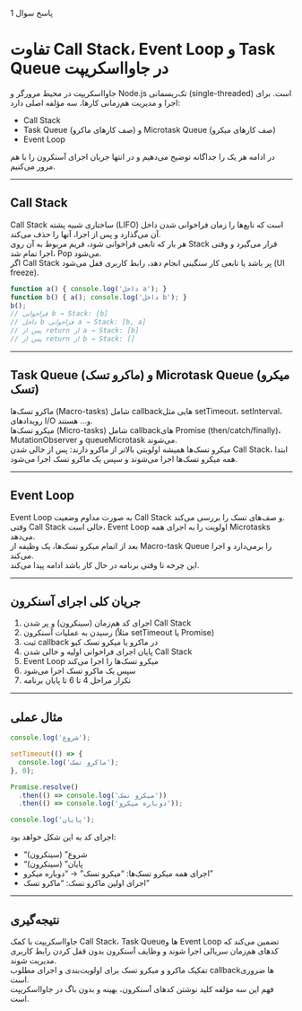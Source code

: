 پاسخ سوال 1

# تفاوت Call Stack، Event Loop و Task Queue در جاوااسکریپت

جاوااسکریپت در محیط مرورگر و Node.js تک‌ریسمانی (single-threaded) است. برای اجرا و مدیریت هم‌زمانی کارها، سه مؤلفه اصلی دارد:

- Call Stack  
- Task Queue (صف کارهای ماکرو) و Microtask Queue (صف کارهای میکرو)  
- Event Loop  

در ادامه هر یک را جداگانه توضیح می‌دهیم و در انتها جریان اجرای آسنکرون را با هم مرور می‌کنیم.

---

## Call Stack

  
Call Stack ساختاری شبیه پشته (LIFO) است که تابع‌ها را زمان فراخوانی شدن داخل آن می‌گذارد و پس از اجرا، آنها را حذف می‌کند.  
هر بار که تابعی فراخوانی شود، فریم مربوط به آن روی Stack قرار می‌گیرد و وقتی اجرا تمام شد، Pop می‌شود.  
اگر Call Stack پر باشد یا تابعی کار سنگینی انجام دهد، رابط کاربری قفل می‌شود (UI freeze).

```javascript
function a() { console.log('داخل a'); }
function b() { a(); console.log('داخل b'); }
b();
// فراخوانی b → Stack: [b]
// داخل b فراخوانی a → Stack: [b, a]
// پس از return از a → Stack: [b]
// پس از return از b → Stack: []
```

---

## Task Queue (ماکرو تسک) و Microtask Queue (میکرو تسک)

  
ماکرو تسک‌ها (Macro-tasks) شامل callbackهایی مثل setTimeout، setInterval، رویدادهای I/O و… هستند.  
میکرو تسک‌ها (Micro-tasks) شامل callbackهای Promise (then/catch/finally)، MutationObserver و queueMicrotask می‌شوند.  
میکرو تسک‌ها همیشه اولویتی بالاتر از ماکرو دارند: پس از خالی شدن Call Stack، ابتدا همه میکرو تسک‌ها اجرا می‌شوند و سپس یک ماکرو تسک اجرا می‌شود.

---

## Event Loop

  
Event Loop به صورت مداوم وضعیت Call Stack و صف‌های تسک را بررسی می‌کند.  
وقتی Call Stack خالی است، Event Loop اولویت را به اجرای همه Microtasks می‌دهد.  
بعد از اتمام میکرو تسک‌ها، یک وظیفه از Macro-task Queue را برمی‌دارد و اجرا می‌کند.  
این چرخه تا وقتی برنامه در حال کار باشد ادامه پیدا می‌کند.

---

## جریان کلی اجرای آسنکرون

1. اجرای کد هم‌زمان (سینکرون) و پر شدن Call Stack  
2. رسیدن به عملیات آسنکرون (مثلاً setTimeout یا Promise)  
3. ثبت callback در ماکرو یا میکرو تسک کیو  
4. پایان اجرای فراخوانی اولیه و خالی شدن Call Stack  
5. Event Loop میکرو تسک‌ها را اجرا می‌کند  
6. سپس یک ماکرو تسک اجرا می‌شود  
7. تکرار مراحل 4 تا 6 تا پایان برنامه

---

## مثال عملی

```javascript
console.log('شروع');

setTimeout(() => {
  console.log('ماکرو تسک');
}, 0);

Promise.resolve()
  .then(() => console.log('میکرو تسک'))
  .then(() => console.log('دوباره میکرو'));

console.log('پایان');
```

اجرای کد به این شکل خواهد بود:  
- “شروع” (سینکرون)  
- “پایان” (سینکرون)  
- اجرای همه میکرو تسک‌ها: “میکرو تسک” → “دوباره میکرو”  
- اجرای اولین ماکرو تسک: “ماکرو تسک”

---

## نتیجه‌گیری

جاوااسکریپت با کمک Call Stack، Task Queueها و Event Loop تضمین می‌کند که کدهای هم‌زمان سریالی اجرا شوند و وظایف آسنکرون بدون قفل کردن رابط کاربری مدیریت شوند.  
تفکیک ماکرو و میکرو تسک برای اولویت‌بندی و اجرای مطلوب callbackها ضروری است.  
فهم این سه مؤلفه کلید نوشتن کدهای آسنکرون، بهینه و بدون باگ در جاوااسکریپت است.
